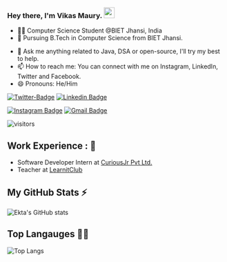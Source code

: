### Hey there, I'm Vikas Maury. <img src="https://media.giphy.com/media/hvRJCLFzcasrR4ia7z/giphy.gif" width="25px">
- 👨‍💻 Computer Science Student @BIET Jhansi, India
- 📖 Pursuing B.Tech in Computer Science from BIET Jhansi.
<!-- - 💻 Currently working in the Offline Merchants pod at PhonePe. -->
<!-- - 🔭 At Red Hat, worked on Openshift Cluster Logging. -->
- 💬 Ask me anything related to Java, DSA or open-source, I'll try my best to help.
- 📫 How to reach me: You can connect with me on Instagram, LinkedIn, Twitter and Facebook.
- 😄 Pronouns: He/Him
<!-- - ⚡ Fun fact: I'm living cartoon, I love making others smile :) -->

[![Twitter-Badge](https://img.shields.io/twitter/follow/vikas949?style=social&link=https://www.twitter.com/darecoder/)](https://twitter.com/Vikas949)
[![Linkedin Badge](https://img.shields.io/badge/-vikasz1-blue?style=flat-square&logo=Linkedin&logoColor=white&link=https://www.linkedin.com/in/darecoder/)](https://www.linkedin.com/in/vikasz1/)

[![Instagram Badge](https://img.shields.io/badge/-vikasmauryz1-purple?style=flat-square&logo=instagram&logoColor=white&link=https://www.instagram.com/vikasmauryz1/)](https://www.instagram.com/vikasmauryz1/)
[![Gmail Badge](https://img.shields.io/badge/-mauryvikas12345@gmail.com-c14438?style=flat-square&logo=Gmail&logoColor=white&link=mailto:mauryvikas12345@gmail.com)](mailto:mauryvikas12345@gmail.com)
<!-- <img src="https://komarev.com/ghpvc/?username=darecoder" alt="darecoder"/> -->
![visitors](https://visitor-badge.laobi.icu/badge?page_id=vikasz1.vikasz1)

## Work Experience : 👨

<!-- * Software Engineer at [PhonePe](https://www.phonepe.com/) -->
<!-- * Former Software Engineer intern at [Red Hat](https://www.redhat.com/en) -->
<!-- * Past Outreachy'20 intern with [OpenRefine](https://openrefine.org/) -->
<!-- * Co-founder & Instructor at [Code for Cause](https://www.youtube.com/channel/codeforcause) -->
* Software Developer Intern at [CuriousJr Pvt Ltd.](https://curiousjr.com/)
* Teacher at [LearnitClub](https://www.learnitclub.in/)

<!-- ## Tools & Technologies :computer:

<code><img height="60" src="https://raw.githubusercontent.com/github/explore/80688e429a7d4ef2fca1e82350fe8e3517d3494d/topics/java/java.png"></code>
<code><img height="60" src="https://raw.githubusercontent.com/github/explore/80688e429a7d4ef2fca1e82350fe8e3517d3494d/topics/python/python.png"></code>
<code><img height="60" src="https://raw.githubusercontent.com/github/explore/80688e429a7d4ef2fca1e82350fe8e3517d3494d/topics/cpp/cpp.png"></code>
<code><img height="60" src="https://raw.githubusercontent.com/github/explore/80688e429a7d4ef2fca1e82350fe8e3517d3494d/topics/nodejs/nodejs.png"></code>
<code><img height="60" src="https://raw.githubusercontent.com/github/explore/80688e429a7d4ef2fca1e82350fe8e3517d3494d/topics/bootstrap/bootstrap.png"></code>
<code><img height="60" src="https://raw.githubusercontent.com/github/explore/80688e429a7d4ef2fca1e82350fe8e3517d3494d/topics/go/go.png"></code>
<code><img height="60" src="https://raw.githubusercontent.com/github/explore/80688e429a7d4ef2fca1e82350fe8e3517d3494d/topics/docker/docker.png"></code>
<code><img height="60" src="https://raw.githubusercontent.com/github/explore/80688e429a7d4ef2fca1e82350fe8e3517d3494d/topics/kubernetes/kubernetes.png"></code> -->

<!-- ## Recent technical blogs 🖋️
<a target="_blank" href="https://github-readme-medium-recent-article.vercel.app/medium/@darecoder/6"><img src="https://github-readme-medium-recent-article.vercel.app/medium/@darecoder/6" alt="Recent Article"> -->

## My GitHub Stats ⚡

![Ekta's GitHub stats](https://github-readme-stats.vercel.app/api?username=vikasz1&show_icons=true&count_private=true&show_icons=true&include_all_commits=true)

## Top Langauges 👨‍💻
 
![Top Langs](https://github-readme-stats.vercel.app/api/top-langs/?username=vikasz1&hide=TeX&layout=compact)
 
<!-- ## To know more about me :octocat:
 :point_right:  <a href="https://darecoder.github.io">darecoder.github.io</a> -->
